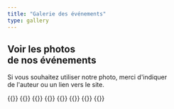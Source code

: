 ```yaml
---
title: "Galerie des événements"
type: gallery
---
```


<div class='text-left mt-8 mx-auto container px-6 text-justify mb-20'>
    <h2 class='uppercase text-4xl text-red-600 font-bold py-4 mb-4'>
     Voir les photos <br>de nos événements
    </h2>
    <p class='text-2xl text-gray-600 dark:text-white'>
           Si vous souhaitez utiliser notre photo, merci d'indiquer <br> de l'auteur ou un lien vers le site.
    </p>
</div>

{{<albums>}}
{{<album-item class="hover:opacity-40" src="/albums-cover/mavka.png" photo="Éléments: " length="41" caption="21 mars 2023. Performance du groupe 'Mavka'" gallerylink="#">}}
    {{<album-item src="/albums-cover/Xmas3.png" photo="Éléments: " length="11" caption="26 décembre 2022. Spectacle de sable 'Snow Queen'" gallerylink="#">}}
  {{<album-item src="/albums-cover/home_concert.webp" photo="Éléments: " length="13" caption="17 décembre 2022. Locataire. Auteur : E. Stetska" gallerylink="#">}}
 {{<album-item src="/albums-cover/vechorniza.webp" photo="Éléments: " length="16" caption="16 décembre 2022. Soirée 'Kalita'" gallerylink="#4">}}
 {{<album-item src="/albums-cover/vistavka.webp" photo="Éléments: " length="18" caption="4-6 novembre 2022. Exposition" gallerylink="#">}}
    {{<album-item src="/albums-cover/hoda_vishivanok.webp" photo="Éléments: " length="29" caption="21 mai 2022. Marche des femmes brodées" gallerylink="#">}}
{{</albums>}}